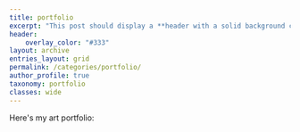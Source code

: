 ```yaml
---
title: portfolio
excerpt: "This post should display a **header with a solid background color**"
header:
    overlay_color: "#333"
layout: archive
entries_layout: grid
permalink: /categories/portfolio/
author_profile: true
taxonomy: portfolio
classes: wide
---
```

Here's my art portfolio:
